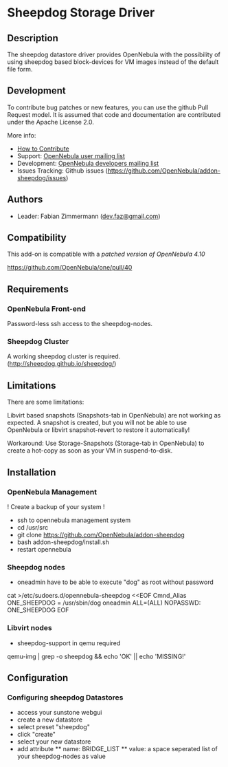 # Sheepdog Storage Driver

## Description

The sheepdog datastore driver provides OpenNebula with the possibility of using sheepdog based block-devices for VM images instead of the default file form.

## Development

To contribute bug patches or new features, you can use the github Pull Request model. It is assumed that code and documentation are contributed under the Apache License 2.0.

More info:
* [How to Contribute](http://opennebula.org/addons/contribute/)
* Support: [OpenNebula user mailing list](http://opennebula.org/community:mailinglists)
* Development: [OpenNebula developers mailing list](http://opennebula.org/community:mailinglists)
* Issues Tracking: Github issues (https://github.com/OpenNebula/addon-sheepdog/issues)

## Authors

* Leader: Fabian Zimmermann (dev.faz@gmail.com)

## Compatibility

This add-on is compatible with a *patched version of OpenNebula 4.10*

https://github.com/OpenNebula/one/pull/40

## Requirements

### OpenNebula Front-end

Password-less ssh access to the sheepdog-nodes.

### Sheepdog Cluster

A working sheepdog cluster is required. (http://sheepdog.github.io/sheepdog/)

## Limitations

There are some limitations:

Libvirt based snapshots (Snapshots-tab in OpenNebula) are not working as expected.
A snapshot is created, but you will not be able to use OpenNebula or libvirt snapshot-revert to restore it automatically!

Workaround: Use Storage-Snapshots (Storage-tab in OpenNebula) to create a hot-copy as soon as your VM in suspend-to-disk.

## Installation

### OpenNebula Management

! Create a backup of your system !

* ssh to opennebula management system
* cd /usr/src
* git clone https://github.com/OpenNebula/addon-sheepdog
* bash addon-sheepdog/install.sh
* restart opennebula

### Sheepdog nodes

* oneadmin have to be able to execute "dog" as root without password

cat >/etc/sudoers.d/opennebula-sheepdog <<EOF
Cmnd_Alias ONE_SHEEPDOG = /usr/sbin/dog
oneadmin ALL=(ALL) NOPASSWD: ONE_SHEEPDOG
EOF

### Libvirt nodes

*  sheepdog-support in qemu required

qemu-img | grep -o sheepdog && echo 'OK' || echo 'MISSING!'

## Configuration

### Configuring sheepdog Datastores

* access your sunstone webgui
* create a new datastore
* select preset "sheepdog"
* click "create"
* select your new datastore
* add attribute
** name: BRIDGE_LIST
** value: a space seperated list of your sheepdog-nodes as value

